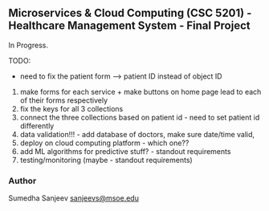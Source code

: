 ## Microservices & Cloud Computing (CSC 5201) - Healthcare Management System - Final Project

In Progress.

TODO:
* need to fix the patient form --> patient ID instead of object ID
1. make forms for each service + make buttons on home page lead to each of their forms respectively
2. fix the keys for all 3 collections
3. connect the three collections based on patient id - need to set patient id differently
4. data validation!!! - add database of doctors, make sure date/time valid, 
5. deploy on cloud computing platform - which one??
6. add ML algorithms for predictive stuff? - standout requirements
7. testing/monitoring (maybe - standout requirements)

### Author
Sumedha Sanjeev
sanjeevs@msoe.edu
